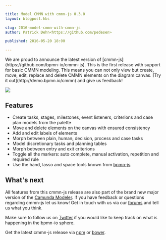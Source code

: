 ```yaml
---

title: Model CMMN with cmmn-js 0.3.0
layout: blogpost.hbs

slug: 2016-model-cmmn-with-cmmn-js
author: Patrick Dehn<https://github.com/pedesen>

published: 2016-05-20 18:00

---
```



<p class="introduction">
  We are proud to announce the latest version of [cmmn-js](https://github.com/bpmn-io/cmmn-js). This is the first release with support for basic CMMN modeling. This means you can not only view but create, move, edit, replace and delete CMMN elements on the diagram canvas. [Try it out](http://demo.bpmn.io/cmmn) and give us feedback!

<!-- continue -->

<div class="figure">
  <img src="{{ assets }}/attachments/blog/2016/008-cmmn-modeling-example.gif">
</div>


## Features

* Create tasks, stages, milestones, event listeners, criterions and case plan models from the palette
* Move and delete elements on the canvas with ensured consistency
* Add and edit labels of elements
* Morph between plain, human, decision, process and case tasks
* Model discretionary tasks and planning tables
* Morph between entry and exit criterions
* Toggle all the markers: auto complete, manual activation, repetition and required rule
* Use the hand, lasso and space tools known from [bpmn-js](https://github.com/bpmn-io/bpmn-js)


## What's next

All features from this cmmn-js release are also part of the brand new major version of the [Camunda Modeler](https://camunda.org/bpmn/tool/). If you have feedback or questions regarding cmmn-js let us know! Get in touch with us via our [forums](https://forum.bpmn.io) and tell us what you think.

Make sure to follow us on [Twitter](https://twitter.com/bpmn_io) if you would like to keep track on what is happening in the bpmn-io sphere.

Get the latest cmmn-js release via [npm](https://www.npmjs.com/package/cmmn-js) or [bower](https://github.com/bpmn-io/bower-cmmn-js).
